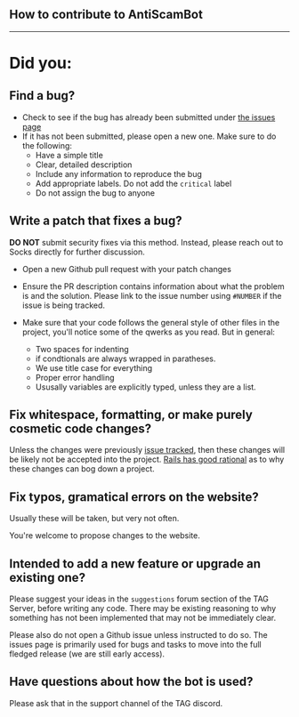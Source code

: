 ## How to contribute to AntiScamBot
---

# Did you:

## Find a bug?

* Check to see if the bug has already been submitted under [the issues page](https://github.com/SocksTheWolf/AntiScamBot/issues)
* If it has not been submitted, please open a new one. Make sure to do the following:
    * Have a simple title
    * Clear, detailed description
    * Include any information to reproduce the bug
    * Add appropriate labels. Do not add the `critical` label
    * Do not assign the bug to anyone

## Write a patch that fixes a bug?

**DO NOT** submit security fixes via this method. Instead, please reach out to Socks directly for further discussion.

* Open a new Github pull request with your patch changes

* Ensure the PR description contains information about what the problem is and the solution. Please link to the issue number using `#NUMBER` if the issue is being tracked.

* Make sure that your code follows the general style of other files in the project, you'll notice some of the qwerks as you read. But in general:
    * Two spaces for indenting
    * if condtionals are always wrapped in paratheses.
    * We use title case for everything
    * Proper error handling
    * Ususally variables are explicitly typed, unless they are a list.

## Fix whitespace, formatting, or make purely cosmetic code changes?

Unless the changes were previously [issue tracked](https://github.com/SocksTheWolf/AntiScamBot/issues), then these changes will be likely not be accepted into the project. [Rails has good rational](https://github.com/rails/rails/pull/13771#issuecomment-32746700) as to why these changes can bog down a project.

## Fix typos, gramatical errors on the website?

Usually these will be taken, but very not often. 

You're welcome to propose changes to the website.

## Intended to add a new feature or upgrade an existing one?

Please suggest your ideas in the `suggestions` forum section of the TAG Server, before writing any code. There may be existing reasoning to why something has not been implemented that may not be immediately clear.

Please also do not open a Github issue unless instructed to do so. The issues page is primarily used for bugs and tasks to move into the full fledged release (we are still early access).

## Have questions about how the bot is used?

Please ask that in the support channel of the TAG discord.
